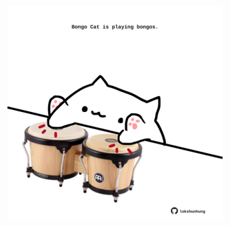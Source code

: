 <!-- built at 21/10/2021, 20:02:31 UTC -->
<p align="center">
  <img width="500" height="500" src="./ReadmeImage.svg">
</p>
